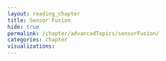 ```yaml
---
layout: reading_chapter
title: Sensor Fusion
hide: true
permalink: /chapter/advancedTopics/sensorFusion/
categories: chapter
visualizations:
---
```

